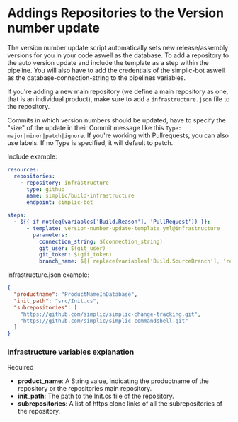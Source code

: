 # Addings Repositories to the Version number update

The version number update script automatically sets new release/assembly versions for you in your code aswell as the database.
To add a repository to the auto version update and include the template as a step within the pipeline.
You will also have to add the credentials of the simplic-bot aswell as the database-connection-string to the pipelines variables.

If you're adding a new main repository (we define a main repository as one, that is an individual product), make sure to add a `infrastructure.json` file to the repository.

Commits in which version numbers should be updated, have to specify the "size" of the update in their Commit message like this `Type: major|minor|patch|ignore`. If you're working with Pullrequests, you can also use labels.
If no Type is specified, it will default to patch.

Include example:

```yml
resources:
  repositories:
    - repository: infrastructure
      type: github
      name: simplic/build-infrastructure
      endpoint: simplic-bot

steps:
  - ${{ if not(eq(variables['Build.Reason'], 'PullRequest')) }}:
      - template: version-number-update-template.yml@infrastructure
        parameters:
          connection_string: $(connection_string)
          git_user: $(git_user)
          git_token: $(git_token)
          branch_name: ${{ replace(variables['Build.SourceBranch'], 'refs/heads/', '') }}
```

infrastructure.json example:

```json
{
  "productname": "ProductNameInDatabase",
  "init_path": "src/Init.cs",
  "subrepositories": [
    "https://github.com/simplic/simplic-change-tracking.git",
    "https://github.com/simplic/simplic-commandshell.git"
  ]
}
```

### Infrastructure variables explanation

Required

- **product_name**: A String value, indicating the productname of the repository or the repositories main repository.
- **init_path**: The path to the Init.cs file of the repository.
- **subrepositories**: A list of https clone links of all the subrepositories of the repository.

